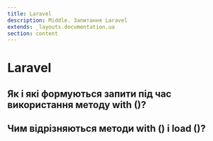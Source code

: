 ```yaml
---
title: Laravel
description: Middle. Запитання Laravel
extends: _layouts.documentation.ua
section: content
---
```


# Laravel

## Як і які формуються запити під час використання методу with ()?

## Чим відрізняються методи with () і load ()?